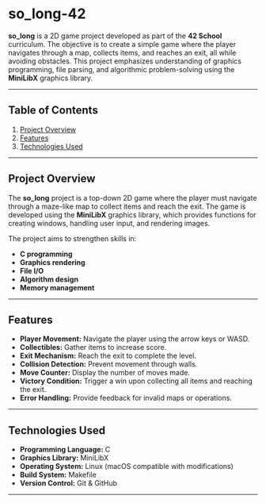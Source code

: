 # so_long-42

**so_long** is a 2D game project developed as part of the **42 School** curriculum. The objective is to create a simple game where the player navigates through a map, collects items, and reaches an exit, all while avoiding obstacles. This project emphasizes understanding of graphics programming, file parsing, and algorithmic problem-solving using the **MiniLibX** graphics library.

---

## Table of Contents

1. [Project Overview](#project-overview)
2. [Features](#features)
3. [Technologies Used](#technologies-used)

---

## Project Overview

The **so_long** project is a top-down 2D game where the player must navigate through a maze-like map to collect items and reach the exit. The game is developed using the **MiniLibX** graphics library, which provides functions for creating windows, handling user input, and rendering images.

The project aims to strengthen skills in:

- **C programming**
- **Graphics rendering**
- **File I/O**
- **Algorithm design**
- **Memory management**

---

## Features

- **Player Movement:** Navigate the player using the arrow keys or WASD.
- **Collectibles:** Gather items to increase score.
- **Exit Mechanism:** Reach the exit to complete the level.
- **Collision Detection:** Prevent movement through walls.
- **Move Counter:** Display the number of moves made.
- **Victory Condition:** Trigger a win upon collecting all items and reaching the exit.
- **Error Handling:** Provide feedback for invalid maps or operations.

---

## Technologies Used

- **Programming Language:** C
- **Graphics Library:** MiniLibX
- **Operating System:** Linux (macOS compatible with modifications)
- **Build System:** Makefile
- **Version Control:** Git & GitHub

---


